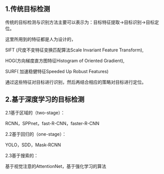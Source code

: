 ## 1.传统目标检测

传统的目标检测与识别方法主要可以表示为：目标特征提取-&gt;目标识别-&gt;目标定位。

这里所用到的特征都是人为设计的，

SIFT \(尺度不变特征变换匹配算法Scale Invariant Feature Transform\),

HOG\(方向梯度直方图特征Histogram of Oriented Gradient\),

SURF\( 加速稳健特征Speeded Up Robust Features\)

通过这些特征对目标进行识别，然后再结合相应的策略对目标进行定位。



## 2.基于深度学习的目标检测

2.1基于区域的（two-stage）：

RCNN，SPPnet，fast-R-CNN，faster-R-CNN

2.2基于回归的（one-stage）：

YOLO，SDD，Mask-RCNN

2.3基于搜索的：

基于视觉注意的AttentionNet，基于强化学习的算法

